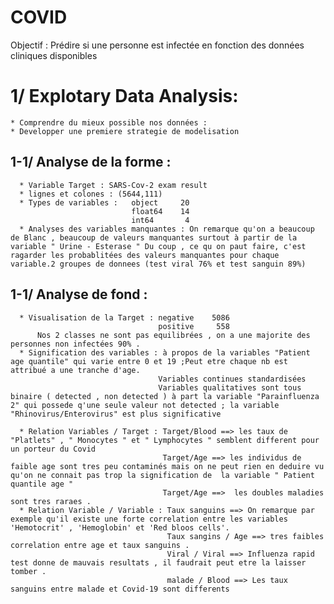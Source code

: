 # COVID

Objectif : Prédire si une personne est infectée en fonction des données cliniques disponibles

# 1/ Explotary Data Analysis:
    * Comprendre du mieux possible nos données :
    * Developper une premiere strategie de modelisation
   ## 1-1/ Analyse de la forme : 
      * Variable Target : SARS-Cov-2 exam result
      * lignes et colones : (5644,111)
      * Types de variables :   object     20
                               float64    14
                               int64       4
      * Analyses des variables manquantes : On remarque qu'on a beaucoup de Blanc , beaucoup de valeurs manquantes surtout à partir de la variable " Urine - Esterase " Du coup , ce qu on paut faire, c'est ragarder les probablitées des valeurs manquantes pour chaque variable.2 groupes de donnees (test viral 76% et test sanguin 89%)
   ## 1-1/ Analyse de fond :
      * Visualisation de la Target : negative    5086
                                     positive     558
          Nos 2 classes ne sont pas equilibrées , on a une majorite des personnes non infectées 90% .
      * Signification des variables : à propos de la variables "Patient age quantile" qui varie entre 0 et 19 ;Peut etre chaque nb est attribué a une tranche d'age.
                                     Variables continues standardisées 
                                     Variables qualitatives sont tous binaire ( detected , non detected ) à part la variable "Parainfluenza 2" qui possede q'une seule valeur not detected ; la variable "Rhinovirus/Enterovirus" est plus significative
                                     
      * Relation Variables / Target : Target/Blood ==> les taux de "Platlets" , " Monocytes " et " Lymphocytes " semblent different pour un porteur du Covid
                                      Target/Age ==> les individus de faible age sont tres peu contaminés mais on ne peut rien en deduire vu qu'on ne connait pas trop la signification de  la variable " Patient quantile age "
                                      Target/Age ==>  les doubles maladies sont tres raraes . 
      * Relation Variable / Variable : Taux sanguins ==> On remarque par exemple qu'il existe une forte correlation entre les variables 'Hemotocrit' , 'Hemoglobin' et 'Red bloos cells'.
                                       Taux sangins / Age ==> tres faibles correlation entre age et taux sanguins .
                                       Viral / Viral ==> Influenza rapid test donne de mauvais resultats , il faudrait peut etre la laisser tomber .
                                       malade / Blood ==> Les taux sanguins entre malade et Covid-19 sont differents

